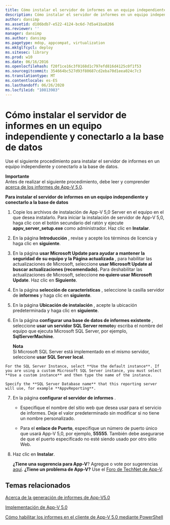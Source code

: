 ```yaml
---
title: Cómo instalar el servidor de informes en un equipo independiente y conectarlo a la base de datos
description: Cómo instalar el servidor de informes en un equipo independiente y conectarlo a la base de datos
author: dansimp
ms.assetid: d186bdb7-e522-4124-bc6d-7d5a41ba8266
ms.reviewer: ''
manager: dansimp
ms.author: dansimp
ms.pagetype: mdop, appcompat, virtualization
ms.mktglfcycl: deploy
ms.sitesec: library
ms.prod: w10
ms.date: 06/16/2016
ms.openlocfilehash: f20f1ce16c3f0168d1c797efd816d4125c0f1f53
ms.sourcegitcommit: 354664bc527d93f80687cd2eba70d1eea024c7c3
ms.translationtype: MT
ms.contentlocale: es-ES
ms.lasthandoff: 06/26/2020
ms.locfileid: "10813983"
---
```

# Cómo instalar el servidor de informes en un equipo independiente y conectarlo a la base de datos


Use el siguiente procedimiento para instalar el servidor de informes en un equipo independiente y conectarlo a la base de datos.

**Importante**  
Antes de realizar el siguiente procedimiento, debe leer y comprender [acerca de los informes de App-V 5,0](about-app-v-50-reporting.md).



**Para instalar el servidor de informes en un equipo independiente y conectarlo a la base de datos**

1.  Copie los archivos de instalación de App-V 5,0 Server en el equipo en el que desea instalarlo. Para iniciar la instalación de servidor de App-V 5,0, haga clic con el botón secundario del ratón y ejecute **appv\_server\_setup.exe** como administrador. Haz clic en **Instalar**.

2.  En la página **Introducción** , revise y acepte los términos de licencia y haga clic en **siguiente**.

3.  En la página **usar Microsoft Update para ayudar a mantener la seguridad de su equipo y la Página actualizada** , para habilitar las actualizaciones de Microsoft, seleccione **usar Microsoft Update al buscar actualizaciones (recomendado).** Para deshabilitar las actualizaciones de Microsoft, seleccione **no quiero usar Microsoft Update**. Haz clic en **Siguiente**.

4.  En la página **selección de características** , seleccione la casilla servidor de **informes** y haga clic en **siguiente**.

5.  En la página **Ubicación de instalación** , acepte la ubicación predeterminada y haga clic en **siguiente**.

6.  En la página **configurar una base de datos de informes existente** , seleccione **usar un servidor SQL Server remoto**y escriba el nombre del equipo que ejecuta Microsoft SQL Server, por ejemplo, **SqlServerMachine**.

    **Nota**  
    Si Microsoft SQL Server está implementado en el mismo servidor, seleccione **usar SQL Server local**.



~~~
For the SQL Server Instance, select **Use the default instance**. If you are using a custom Microsoft SQL Server instance, you must select **Use a custom instance** and then type the name of the instance.

Specify the **SQL Server Database name** that this reporting server will use, for example **AppvReporting**.
~~~

7. En la página **configurar el servidor de informes** .

   -   Especifique el nombre del sitio web que desea usar para el servicio de informes. Deje el valor predeterminado sin modificar si no tiene un nombre personalizado.

   -   Para el **enlace de Puerto**, especifique un número de puerto único que usará App-V 5,0, por ejemplo, **55555**. También debe asegurarse de que el puerto especificado no esté siendo usado por otro sitio Web.

8. Haz clic en **Instalar**.

   **¿Tiene una sugerencia para App-V**? Agregue o vote por sugerencias [aquí](http://appv.uservoice.com/forums/280448-microsoft-application-virtualization). **¿Tiene un problema de App-V?** Use el [Foro de TechNet de App-V](https://social.technet.microsoft.com/Forums/home?forum=mdopappv).

## Temas relacionados


[Acerca de la generación de informes de App-V5.0](about-app-v-50-reporting.md)

[Implementación de App-V 5.0](deploying-app-v-50.md)

[Cómo habilitar los informes en el cliente de App-V 5.0 mediante PowerShell](how-to-enable-reporting-on-the-app-v-50-client-by-using-powershell.md)









